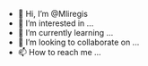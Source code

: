 - 👋 Hi, I’m @Mliregis
- 👀 I’m interested in ...
- 🌱 I’m currently learning ...
- 💞️ I’m looking to collaborate on ...
- 📫 How to reach me ...

<!---
Mliregis/Mliregis is a ✨ special ✨ repository because its `README.md` (this file) appears on your GitHub profile.
You can click the Preview link to take a look at your changes.
--->
